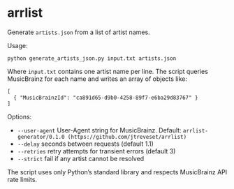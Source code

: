 # arrlist

Generate `artists.json` from a list of artist names.

Usage:

```
python generate_artists_json.py input.txt artists.json
```

Where `input.txt` contains one artist name per line. The script queries MusicBrainz for each name and writes an array of objects like:

```
[
  { "MusicBrainzId": "ca891d65-d9b0-4258-89f7-e6ba29d83767" }
]
```

Options:

- `--user-agent` User-Agent string for MusicBrainz. Default: `arrlist-generator/0.1.0 (https://github.com/jtreveset/arrlist)`
- `--delay` seconds between requests (default 1.1)
- `--retries` retry attempts for transient errors (default 3)
- `--strict` fail if any artist cannot be resolved

The script uses only Python’s standard library and respects MusicBrainz API rate limits.
